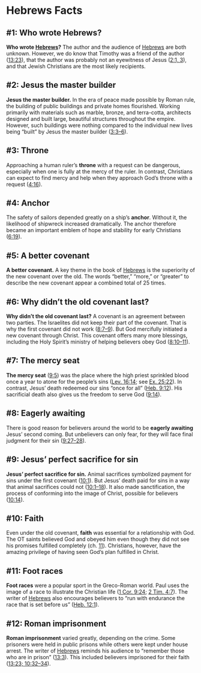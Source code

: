 # Hebrews Facts

## #1: Who wrote Hebrews?
**Who wrote [Hebrews](https://www.esv.org/Hebrews+1%3A1%E2%80%9313%3A25/)?** The author and the audience of [Hebrews](https://www.esv.org/Hebrews+1%3A1%E2%80%9313%3A25/) are both unknown. However, we do know that Timothy was a friend of the author ([13:23](https://www.esv.org/Hebrews+13%3A23/)), that the author was probably not an eyewitness of Jesus ([2:1, 3](https://www.esv.org/Hebrews+2%3A1%2C+2%3A3/)), and that Jewish Christians are the most likely recipients.


## #2: Jesus the master builder
**Jesus the master builder.** In the era of peace made possible by Roman rule, the building of public buildings and private homes flourished. Working primarily with materials such as marble, bronze, and terra-cotta, architects designed and built large, beautiful structures throughout the empire. However, such buildings were nothing compared to the individual new lives being “built” by Jesus the master builder ([3:3–6](https://www.esv.org/Hebrews+3%3A3%E2%80%936/)).


## #3: Throne
Approaching a human ruler’s **throne** with a request can be dangerous, especially when one is fully at the mercy of the ruler. In contrast, Christians can expect to find mercy and help when they approach God’s throne with a request ([4:16](https://www.esv.org/Hebrews+4%3A16/)).


## #4: Anchor
The safety of sailors depended greatly on a ship’s **anchor**. Without it, the likelihood of shipwreck in­­creased dramatically. The anchor therefore became an important emblem of hope and stability for early Christians ([6:19](https://www.esv.org/Hebrews+6%3A19/)).


## #5: A better covenant
**A better covenant.** A key theme in the book of [Hebrews](https://www.esv.org/Hebrews+1%3A1%E2%80%9313%3A25/) is the superiority of the new covenant over the old. The words “better,” “more,” or “greater” to describe the new covenant appear a combined total of 25 times.


## #6: Why didn’t the old covenant last?
**Why didn’t the old covenant last?** A covenant is an agreement between two parties. The Israelites did not keep their part of the covenant. That is why the first covenant did not work ([8:7–9](https://www.esv.org/Hebrews+8%3A7%E2%80%939/)). But God mercifully initiated a new covenant through Christ. This covenant offers many more blessings, including the Holy Spirit’s ministry of helping believers obey God ([8:10–11](https://www.esv.org/Hebrews+8%3A10%E2%80%9311/)).


## #7: The mercy seat
**The mercy seat** ([9:5](https://www.esv.org/Hebrews+9%3A5/)) was the place where the high priest sprinkled blood once a year to atone for the people’s sins ([Lev. 16:14](https://www.esv.org/Leviticus+16%3A14/); see [Ex. 25:22](https://www.esv.org/Exodus+25%3A22/)). In contrast, Jesus’ death redeemed our sins “once for all” ([Heb. 9:12](https://www.esv.org/Hebrews+9%3A12/)). His sacrificial death also gives us the freedom to serve God ([9:14](https://www.esv.org/Hebrews+9%3A14/)).


## #8: Eagerly awaiting
There is good reason for believers around the world to be **eagerly awaiting** Jesus’ second coming. But unbelievers can only fear, for they will face final judgment for their sin ([9:27–28](https://www.esv.org/Hebrews+9%3A27%E2%80%9328/)).


## #9: Jesus’ perfect sacrifice for sin
**Jesus’ perfect sacrifice for sin.** Animal sacrifices symbolized payment for sins under the first covenant ([10:1](https://www.esv.org/Hebrews+10%3A1/)). But Jesus’ death paid for sins in a way that animal sacrifices could not ([10:1–18](https://www.esv.org/Hebrews+10%3A1%E2%80%9318/)). It also made sanctification, the process of conforming into the image of Christ, possible for believers ([10:14](https://www.esv.org/Hebrews+10%3A14/)).


## #10: Faith
Even under the old covenant, **faith** was essential for a relationship with God. The OT saints believed God and obeyed him even though they did not see his promises fulfilled completely (ch. [11](https://www.esv.org/Hebrews+11%3A1%E2%80%9340/)). Christians, however, have the amazing privilege of having seen God’s plan fulfilled in Christ.


## #11: Foot races
**Foot races** were a popular sport in the Greco-Roman world. Paul uses the image of a race to illustrate the Christian life ([1 Cor. 9:24](https://www.esv.org/1+Corinthians+9%3A24/); [2 Tim. 4:7](https://www.esv.org/2+Timothy+4%3A7/)). The writer of [Hebrews](https://www.esv.org/Hebrews+1%3A1%E2%80%9313%3A25/) also encourages believers to “run with endurance the race that is set before us” ([Heb. 12:1](https://www.esv.org/Hebrews+12%3A1/)).


## #12: Roman imprisonment
**Roman imprisonment** varied greatly, depending on the crime. Some prisoners were held in public prisons while others were kept under house arrest. The writer of [Hebrews](https://www.esv.org/Hebrews+1%3A1%E2%80%9313%3A25/) reminds his audience to “remember those who are in prison” ([13:3](https://www.esv.org/Hebrews+13%3A3/)). This included believers imprisoned for their faith ([13:23; 10:32–34](https://www.esv.org/Hebrews+13%3A23%2C+10%3A32%E2%80%9334/)).

